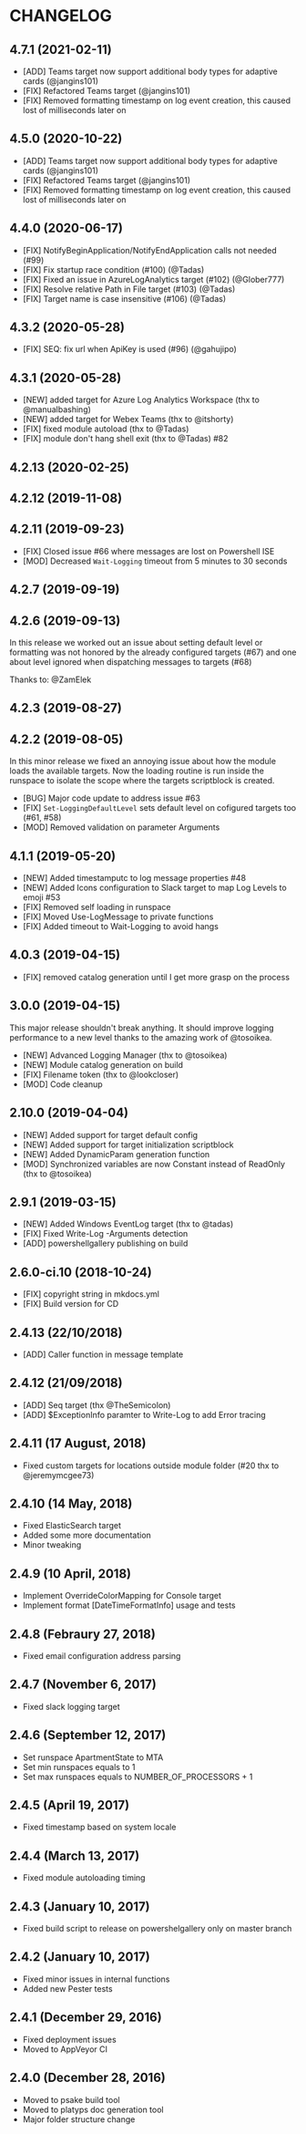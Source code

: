 # CHANGELOG

## 4.7.1 (2021-02-11)


- [ADD] Teams target now support additional body types for adaptive cards (@jangins101)
- [FIX] Refactored Teams target (@jangins101)
- [FIX] Removed formatting timestamp on log event creation, this caused lost of milliseconds later on

## 4.5.0 (2020-10-22)


- [ADD] Teams target now support additional body types for adaptive cards (@jangins101)
- [FIX] Refactored Teams target (@jangins101)
- [FIX] Removed formatting timestamp on log event creation, this caused lost of milliseconds later on

## 4.4.0 (2020-06-17)

- [FIX] NotifyBeginApplication/NotifyEndApplication calls not needed (#99)
- [FIX] Fix startup race condition (#100) (@Tadas)
- [FIX] Fixed an issue in AzureLogAnalytics target (#102) (@Glober777)
- [FIX] Resolve relative Path in File target (#103) (@Tadas)
- [FIX] Target name is case insensitive (#106) (@Tadas)

## 4.3.2 (2020-05-28)

- [FIX] SEQ: fix url when ApiKey is used (#96) (@gahujipo)

## 4.3.1 (2020-05-28)

- [NEW] added target for Azure Log Analytics Workspace (thx to @manualbashing)
- [NEW] added target for Webex Teams (thx to @itshorty)
- [FIX] fixed module autoload (thx to @Tadas)
- [FIX] module don't hang shell exit (thx to @Tadas) #82

## 4.2.13 (2020-02-25)

## 4.2.12 (2019-11-08)

## 4.2.11 (2019-09-23)

- [FIX] Closed issue #66 where messages are lost on Powershell ISE
- [MOD] Decreased `Wait-Logging` timeout from 5 minutes to 30 seconds

## 4.2.7 (2019-09-19)

## 4.2.6 (2019-09-13)

In this release we worked out an issue about setting default
level or formatting was not honored by the already configured
targets (#67) and one about level ignored when dispatching messages
to targets (#68)

Thanks to: @ZamElek

## 4.2.3 (2019-08-27)

## 4.2.2 (2019-08-05)

In this minor release we fixed an annoying issue about how the module loads the available targets.
Now the loading routine is run inside the runspace to isolate the scope where the targets scriptblock is created.

- [BUG] Major code update to address issue #63
- [FIX] `Set-LoggingDefaultLevel` sets default level on cofigured targets too (#61, #58)
- [MOD] Removed validation on parameter Arguments

## 4.1.1 (2019-05-20)

- [NEW] Added timestamputc to log message properties #48
- [NEW] Added Icons configuration to Slack target to map Log Levels to emoji #53
- [FIX] Removed self loading in runspace
- [FIX] Moved Use-LogMessage to private functions
- [FIX] Added timeout to Wait-Logging to avoid hangs

## 4.0.3 (2019-04-15)

- [FIX] removed catalog generation until I get more grasp on the process

## 3.0.0 (2019-04-15)

This major release shouldn't break anything.
It should improve logging performance to a new level thanks to the amazing work of @tosoikea.

- [NEW] Advanced Logging Manager (thx to @tosoikea)
- [NEW] Module catalog generation on build
- [FIX] Filename token (thx to @lookcloser)
- [MOD] Code cleanup

## 2.10.0 (2019-04-04)

- [NEW] Added support for target default config
- [NEW] Added support for target initialization scriptblock
- [NEW] Added DynamicParam generation function
- [MOD] Synchronized variables are now Constant instead of ReadOnly (thx to @tosoikea)

## 2.9.1 (2019-03-15)

- [NEW] Added Windows EventLog target (thx to @tadas)
- [FIX] Fixed Write-Log -Arguments detection
- [ADD] powershellgallery publishing on build

## 2.6.0-ci.10 (2018-10-24)

- [FIX] copyright string in mkdocs.yml
- [FIX] Build version for CD

## 2.4.13 (22/10/2018)

- [ADD] Caller function in message template

## 2.4.12 (21/09/2018)

- [ADD] Seq target (thx @TheSemicolon)
- [ADD] $ExceptionInfo paramter to Write-Log to add Error tracing

## 2.4.11 (17 August, 2018)

- Fixed custom targets for locations outside module folder (#20 thx to @jeremymcgee73)

## 2.4.10 (14 May, 2018)

- Fixed ElasticSearch target
- Added some more documentation
- Minor tweaking

## 2.4.9 (10 April, 2018)

- Implement OverrideColorMapping for Console target
- Implement format [DateTimeFormatInfo] usage and tests

## 2.4.8 (Febraury 27, 2018)

- Fixed email configuration address parsing

## 2.4.7 (November 6, 2017)

- Fixed slack logging target

## 2.4.6 (September 12, 2017)

- Set runspace ApartmentState to MTA
- Set min runspaces equals to 1
- Set max runspaces equals to NUMBER_OF_PROCESSORS + 1

## 2.4.5 (April 19, 2017)

- Fixed timestamp based on system locale

## 2.4.4 (March 13, 2017)

- Fixed module autoloading timing

## 2.4.3 (January 10, 2017)

- Fixed build script to release on powershelgallery only on master branch

## 2.4.2 (January 10, 2017)

- Fixed minor issues in internal functions
- Added new Pester tests

## 2.4.1 (December 29, 2016)

- Fixed deployment issues
- Moved to AppVeyor CI

## 2.4.0 (December 28, 2016)

- Moved to psake build tool
- Moved to platyps doc generation tool
- Major folder structure change


